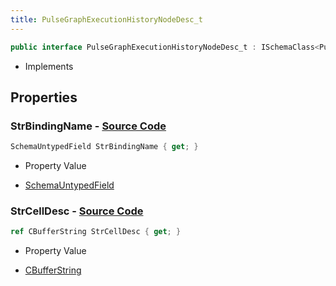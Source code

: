 ```yaml
---
title: PulseGraphExecutionHistoryNodeDesc_t
---
```


```csharp
public interface PulseGraphExecutionHistoryNodeDesc_t : ISchemaClass<PulseGraphExecutionHistoryNodeDesc_t>, ISchemaField, ISchemaClass, INativeHandle
```

- Implements

## Properties

### **StrBindingName** - [Source Code](https://github.com/swiftly-solution/swiftlys2/blob/main/managed/src/SwiftlyS2.Generated/Schemas/Interfaces/PulseGraphExecutionHistoryNodeDesc_t.cs#L19)

```csharp
SchemaUntypedField StrBindingName { get; }
```

- Property Value

- [SchemaUntypedField](/docs/api/shared/schemas/schemauntypedfield)

### **StrCellDesc** - [Source Code](https://github.com/swiftly-solution/swiftlys2/blob/main/managed/src/SwiftlyS2.Generated/Schemas/Interfaces/PulseGraphExecutionHistoryNodeDesc_t.cs#L16)

```csharp
ref CBufferString StrCellDesc { get; }
```

- Property Value

- [CBufferString](/docs/api/shared/natives/cbufferstring)

